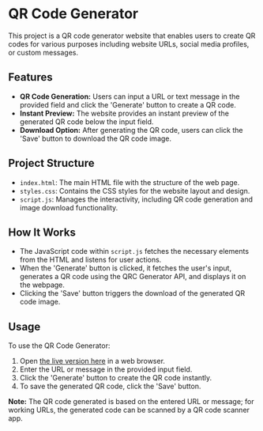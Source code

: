 # QR Code Generator

This project is a QR code generator website that enables users to create QR codes for various purposes including website URLs, social media profiles, or custom messages.

## Features

- **QR Code Generation:** Users can input a URL or text message in the provided field and click the 'Generate' button to create a QR code.
- **Instant Preview:** The website provides an instant preview of the generated QR code below the input field.
- **Download Option:** After generating the QR code, users can click the 'Save' button to download the QR code image.

## Project Structure

- `index.html`: The main HTML file with the structure of the web page.
- `styles.css`: Contains the CSS styles for the website layout and design.
- `script.js`: Manages the interactivity, including QR code generation and image download functionality.

## How It Works

- The JavaScript code within `script.js` fetches the necessary elements from the HTML and listens for user actions.
- When the 'Generate' button is clicked, it fetches the user's input, generates a QR code using the QRC Generator API, and displays it on the webpage.
- Clicking the 'Save' button triggers the download of the generated QR code image.

## Usage

To use the QR Code Generator:
1. Open [the live version here](https://qrgen.netlify.app/) in a web browser.
2. Enter the URL or message in the provided input field.
3. Click the 'Generate' button to create the QR code instantly.
4. To save the generated QR code, click the 'Save' button.


**Note:** The QR code generated is based on the entered URL or message; for working URLs, the generated code can be scanned by a QR code scanner app.